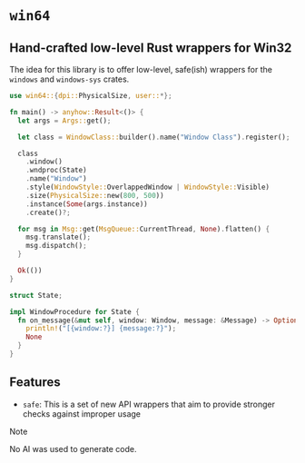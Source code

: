 # `win64`

## Hand-crafted low-level Rust wrappers for Win32

The idea for this library is to offer low-level, safe(ish) wrappers for the `windows` and `windows-sys` crates.

```rs
use win64::{dpi::PhysicalSize, user::*};

fn main() -> anyhow::Result<()> {
  let args = Args::get();

  let class = WindowClass::builder().name("Window Class").register();

  class
    .window()
    .wndproc(State)
    .name("Window")
    .style(WindowStyle::OverlappedWindow | WindowStyle::Visible)
    .size(PhysicalSize::new(800, 500))
    .instance(Some(args.instance))
    .create()?;

  for msg in Msg::get(MsgQueue::CurrentThread, None).flatten() {
    msg.translate();
    msg.dispatch();
  }

  Ok(())
}

struct State;

impl WindowProcedure for State {
  fn on_message(&mut self, window: Window, message: &Message) -> Option<LResult> {
    println!("[{window:?}] {message:?}");
    None
  }
}
```

## Features

* `safe`: This is a set of new API wrappers that aim to provide stronger checks against improper usage

> [!NOTE]
> No AI was used to generate code.
